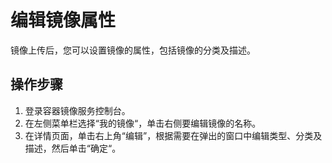 # 编辑镜像属性<a name="swr_01_0016"></a>

镜像上传后，您可以设置镜像的属性，包括镜像的分类及描述。

## 操作步骤<a name="zh-cn_topic_0084266453_section1514912210148"></a>

1.  登录容器镜像服务控制台。
2.  在左侧菜单栏选择“我的镜像“，单击右侧要编辑镜像的名称。
3.  在详情页面，单击右上角“编辑”，根据需要在弹出的窗口中编辑类型、分类及描述，然后单击“确定“。

